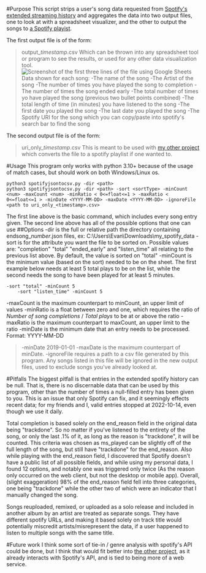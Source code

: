 #Purpose
This script strips a user's song data requested from [Spotify's extended streaming history](https://spotify.com/us/account/privacy) and aggregates the data into two output files, one to look at with a spreadsheet visualizer, and the other to output the songs to [a Spotify playist](https://github.com/EvanFarris/CSV-to-Spotify-Playlist).

The first output file is of the form:
> output_*timestamp*.csv
Which can be thrown into any spreadsheet tool or program to see the results, or used for any other data visualization tool.
![Screenshot of the first three lines of the file using Google Sheets](i.imgur.com/D2R6cN0.png)
Data shown for each song:
	-The name of the song
	-The Artist of the song
	-The number of times you have played the song to completion
	-The number of times the song ended early
	-The total number of times yo have played the song (previous two bullet points combined)
	-The total length of time (in minutes) you have listened to the song
	-The first date you played the song
	-The last date you played the song
	-The Spotify URI for the song which you can copy/paste into spotify's search bar to find the song

The second output file is of the form:
> uri_only_*timestamp*.csv
This is meant to be used with [my other project](https://github.com/EvanFarris/CSV-to-Spotify-Playlist) which converts the file to a spotify playlist if one wanted to.

#Usage
This program only works with python 3.10+ because of the usage of match cases, but should work on both Windows/Linux os.
```
python3 spotifyjsontocsv.py -dir <path>
python3 spotifyjsontocsv.py -dir <path> -sort <sortType> -minCount <num> -maxCount <num> -minRatio < 0<=float<=1 > -maxRatio < 0<=float<=1 > -minDate <YYYY-MM-DD> -maxDate <YYYY-MM-DD> -ignoreFile <path to uri_only_<timestamp>.csv> 
```
The first line above is the basic command, which includes every song entry given.
The second line above has all of the possible options that one can use
##Options
-dir is the full or relative path the directory containing endsong_*number*.json files, ex: C:\Users\Evan\Downloads\my_spotify_data 
-sort is for the attribute you want the file to be sorted on. Possible values are: "completion" "total" "ended_early" and "listen_time" all relating to the previous list above. By default, the value is sorted on "total"
-minCount is the minimum value (based on the sort) needed to be on the sheet. The first example below needs at least 5 total plays to be on the list, while the second needs the song to have been played for at least 5 minutes.
```
-sort "total" -minCount 5
	-sort "listen_time" -minCount 5
```
-maxCount is the maximum counterpart to minCount, an upper limit of values
-minRatio is a float between zero and one, which requires the ratio of  *Number of song completions* / *Total plays* to be at or above the ratio
-maxRatio is the maximum counterpart to maxCount, an upper limit to the ratio
-minDate is the minimum date that an entry needs to be processed. Format: YYYY-MM-DD
>-minDate 2019-01-01
-maxDate is the maximum counterpart of minDate.
-ignoreFile requires a path to a csv file generated by this program. Any songs listed in this file will be ignored in the new output files, used to exclude songs you've already looked at.

#Pitfalls
The biggest pitfall is that entries in the extended spotify history can be null. That is, there is no discernable data that can be used by this program, other than the number of times a null-filled entry has been given to you. This is an issue that only Spotify can fix, and it seemingly effects recent data; for my friends and I, valid entries stopped at 2022-10-14, even though we use it daily.

Total completion is based solely on the end_reason field in the original data being "trackdone". So no matter if you've listened to the entirety of the song, or only the last .1% of it, as long as the reason is "trackdone", it will be counted. 
This criteria was chosen as ms_played can be slightly off of the full length of the song, but still have "trackdone" for the end_reason.
Also while playing with the end_reason field, I discovered that Spotify doesn't have a public list of all possible fields, and while using my personal data, I found 12 options, and notably one was triggered only twice (As the reason only occurred on the web client, but not the desktop or mobile app). Overall, (slight exaggeration) 98% of the end_reason field fell into three categories, one being "trackdone" while the other two of which were an indicator that I manually changed the song.

Songs reuploaded, remixed, or uploaded as a solo release and included in another album by an artist are treated as separate songs. They have different spotify URLs, and making it based solely on track title would potentially miscredit artists/misrepresent the data, if a user happened to listen to multiple songs with the same title.

#Future work
I think some sort of tie-in / genre analysis with spotify's API could be done, but I think that would fit better into [the other project](https://github.com/EvanFarris/CSV-to-Spotify-Playlist), as it already interacts with Spotify's API, and is tied to being more of a web service.
